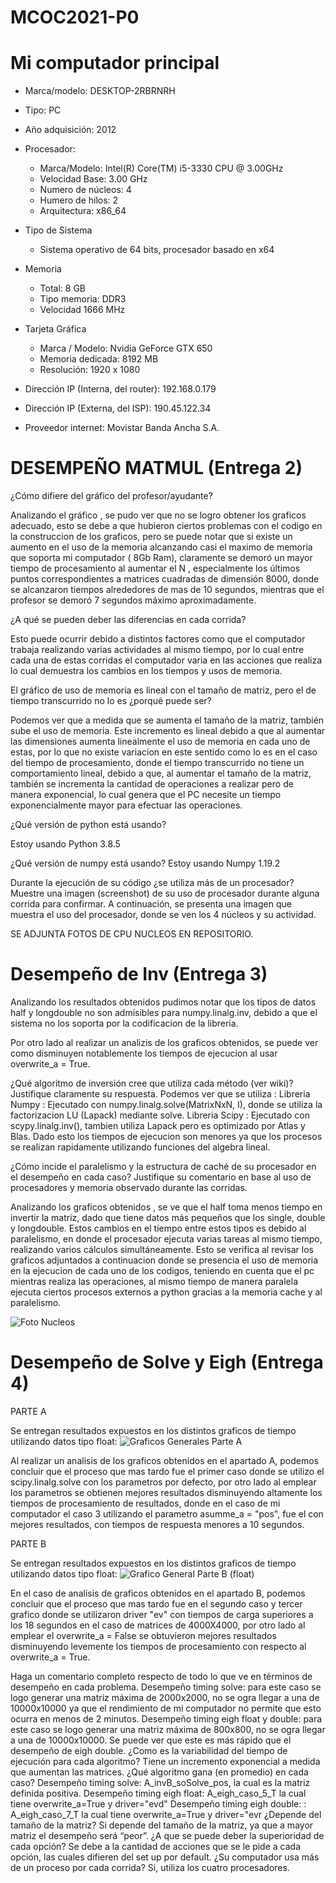 # MCOC2021-P0

# Mi computador principal

* Marca/modelo: DESKTOP-2RBRNRH
* Tipo: PC
* Año adquisición: 2012
* Procesador:
  * Marca/Modelo: Intel(R) Core(TM) i5-3330 CPU @ 3.00GHz
  * Velocidad Base: 3.00 GHz
  * Numero de núcleos: 4 
  * Humero de hilos: 2
  * Arquitectura: x86_64
* Tipo de Sistema
  * Sistema operativo de 64 bits, procesador basado en x64
* Memoria 
  * Total: 8 GB
  * Tipo memoria: DDR3
  * Velocidad 1666 MHz
* Tarjeta Gráfica
  * Marca / Modelo: Nvidia GeForce GTX 650
  * Memoria dedicada: 8192 MB
  * Resolución: 1920 x 1080


* Dirección IP (Interna, del router): 192.168.0.179
* Dirección IP (Externa, del ISP): 190.45.122.34
* Proveedor internet: Movistar Banda Ancha S.A.




# DESEMPEÑO MATMUL (Entrega 2)



¿Cómo difiere del gráfico del profesor/ayudante?

Analizando el gráfico , se pudo ver que no se logro obtener los graficos adecuado, esto se debe a que hubieron ciertos problemas con el codigo en la construccion de los graficos, pero se puede notar que si existe un aumento en el uso de la memoria alcanzando casi el maximo de memoria que soporta mi computador ( 8Gb Ram), claramente se demoró un mayor tiempo de procesamiento al aumentar el N , especialmente los últimos puntos correspondientes a matrices cuadradas de dimensión 8000, donde se alcanzaron tiempos alrededores de mas de 10 segundos, mientras que el profesor se demoró 7 segundos máximo aproximadamente. 

¿A qué se pueden deber las diferencias en cada corrida?

Esto puede ocurrir debido a distintos factores como que el computador trabaja realizando varias actividades al mismo tiempo, por lo cual entre cada una de estas corridas el computador varia en las acciones que realiza lo cual demuestra los cambios en los tiempos y usos de memoria.  

El gráfico de uso de memoria es lineal con el tamaño de matriz, pero el de tiempo transcurrido no lo es ¿porqué puede ser?

Podemos ver que a medida que se aumenta el tamaño de la matriz, también sube el uso de memoria. Este incremento es lineal debido a que al aumentar las dimensiones aumenta linealmente el uso de memoria en cada uno de estas, por lo que no existe variacion en este sentido como lo es en el caso del tiempo de procesamiento, donde el tiempo transcurrido no tiene un comportamiento lineal, debido a que, al aumentar el tamaño de la matriz, también se incrementa la cantidad de operaciones a realizar pero de manera exponencial, lo cual genera que el PC necesite un tiempo exponencialmente mayor para efectuar las operaciones. 

¿Qué versión de python está usando?

Estoy usando Python 3.8.5

¿Qué versión de numpy está usando?
Estoy usando Numpy 1.19.2

Durante la ejecución de su código ¿se utiliza más de un procesador? Muestre una imagen (screenshot) de su uso de procesador durante alguna corrida para confirmar.
A continuación, se presenta una imagen que muestra el uso del procesador, donde se ven los 4 núcleos y su actividad.

SE ADJUNTA FOTOS DE CPU NUCLEOS EN REPOSITORIO.



# Desempeño de Inv (Entrega 3)

Analizando los resultados obtenidos pudimos notar que los tipos de datos half y longdouble no son admisibles para numpy.linalg.inv, debido a que el sistema no los soporta por la codificacion de la libreria. 

Por otro lado al realizar un analizis de los graficos obtenidos, se puede ver como disminuyen notablemente los tiempos de ejecucion al usar overwrite_a = True.

¿Qué algoritmo de inversión cree que utiliza cada método (ver wiki)? Justifique claramente su respuesta. 
Podemos ver que se utiliza :
Libreria Numpy : Ejecutado con numpy.linalg.solve(MatrixNxN, I), donde se utiliza la factorizacion LU (Lapack) mediante solve.
Libreria Scipy : Ejecutado con scypy.linalg.inv(), tambien utiliza Lapack pero es optimizado por Atlas y Blas. Dado esto los tiempos de ejecucion son menores ya que los procesos se realizan rapidamente utilizando funciones del algebra lineal.

¿Cómo incide el paralelismo y la estructura de caché de su procesador en el desempeño en cada caso? Justifique su comentario en base al uso de procesadores y memoria observado durante las corridas.

Analizando los graficos obtenidos , se ve que el half toma menos tiempo en invertir la matriz, dado que tiene datos más pequeños que los single, double y longdouble. Estos cambios en el tiempo entre estos tipos es debido al paralelismo, en donde el procesador ejecuta varias tareas al mismo tiempo, realizando varios cálculos simultáneamente. Esto se verifica al revisar los graficos adjuntados a continuacion donde se presencia el uso de memoria en la ejecucion de cada uno de los codigos, teniendo en cuenta que el pc mientras realiza las operaciones, al mismo tiempo de manera paralela ejecuta ciertos procesos externos a python gracias a la memoria cache y al paralelismo.


![Foto Nucleos](https://user-images.githubusercontent.com/88356329/129996790-632731ce-807a-4965-96af-5e306f887bf5.png)


# Desempeño de Solve y Eigh (Entrega 4)

PARTE A

Se entregan resultados expuestos en los distintos graficos de tiempo utilizando datos tipo float:
![Graficos Generales Parte A](https://user-images.githubusercontent.com/88356329/130281495-8b88d9c2-2297-48cf-ac62-b87d5d53eebd.png)

Al realizar un analisis de los graficos obtenidos en el apartado A, podemos concluir que el proceso que mas tardo fue el primer caso donde se utilizo el scipy.linalg.solve con los parametros por defecto, por otro lado al emplear los parametros se obtienen mejores resultados disminuyendo altamente los tiempos de procesamiento de resultados, donde en el caso de mi computador el caso 3 utilizando el parametro asumme_a = "pos", fue el con mejores resultados, con tiempos de respuesta menores a 10 segundos.

PARTE B 

Se entregan resultados expuestos en los distintos graficos de tiempo utilizando datos tipo float:
![Grafico General Parte B (float)](https://user-images.githubusercontent.com/88356329/130283653-17869ea6-5f1a-4140-922b-6be36516e46b.png)

En el caso de analisis de graficos obtenidos en el apartado B, podemos concluir que el proceso que mas tardo fue en el segundo caso y tercer grafico donde se utilizaron driver "ev" con tiempos de carga superiores a los 18 segundos en el caso de matrices de 4000X4000, por otro lado al emplear el overwrite_a = False se obtuvieron mejores resultados disminuyendo levemente los tiempos de procesamiento con respecto al overwrite_a = True.



Haga un comentario completo respecto de todo lo que ve en términos de desempeño en cada problema.
Desempeño timing solve: para este caso se logo generar una matriz máxima de 2000x2000, no se ogra llegar a una de 10000x10000 ya que el rendimiento de mi computador no permite que esto ocurra en menos de 2 minutos.
Desempeño timing eigh float y double: para este caso se logo generar una matriz máxima de 800x800, no se ogra llegar a una de 10000x10000. Se puede ver que este es más rápido que el desempeño de eigh double.
¿Como es la variabilidad del tiempo de ejecución para cada algoritmo?
Tiene un incremento exponencial a medida que aumentan las matrices.
¿Qué algoritmo gana (en promedio) en cada caso?
Desempeño timing solve: A_invB_soSolve_pos, la cual es la matriz definida positiva.
Desempeño timing eigh float: A_eigh_caso_5_T la cual tiene overwrite_a=True y driver="evd"
Desempeño timing eigh double: : A_eigh_caso_7_T la cual tiene overwrite_a=True y driver="evr
¿Depende del tamaño de la matriz?
Si depende del tamaño de la matriz, ya que a mayor matriz el desempeño será “peor”.
¿A que se puede deber la superioridad de cada opción?
Se debe a la cantidad de acciones que se le pide a cada opción, las cuales difieren del set up por default.
¿Su computador usa más de un proceso por cada corrida?
Si, utiliza los cuatro procesadores.
